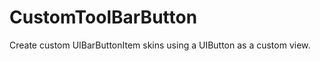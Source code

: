 CustomToolBarButton
===================

Create custom UIBarButtonItem skins using a UIButton as a custom view.
